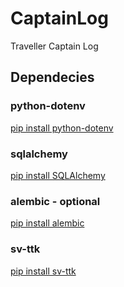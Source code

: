# CaptainLog
Traveller Captain Log

## Dependecies

### python-dotenv
[pip install python-dotenv](https://pypi.org/project/dotenv-python/)

### sqlalchemy
[pip install SQLAlchemy](https://pypi.org/project/SQLAlchemy/)

### alembic - optional
[pip install alembic](https://pypi.org/project/alembic/)

### sv-ttk
[pip install sv-ttk](https://pypi.org/project/sv-ttk/)
